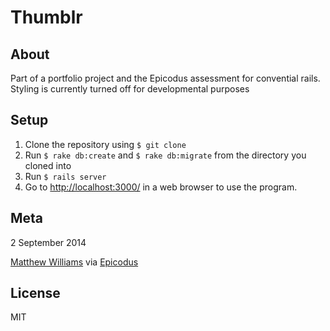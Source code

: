 # Thumblr

## About

Part of a portfolio project and the Epicodus assessment for convential rails.
Styling is currently turned off for developmental purposes

## Setup

1. Clone the repository using `$ git clone`
1. Run `$ rake db:create` and `$ rake db:migrate` from the directory you cloned into
1. Run `$ rails server`
1. Go to [http://localhost:3000/](http://localhost:3000/) in a web browser to use the program.

## Meta

2 September 2014


[Matthew Williams](http://github.com/mattwilliams85)
via [Epicodus](http://www.learnhowtoprogram.com)

## License
MIT